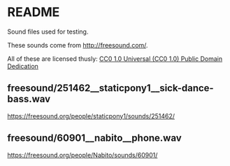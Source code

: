# README

Sound files used for testing.

These sounds come from http://freesound.com/.

All of these are licensed thusly: 
[CC0 1.0 Universal (CC0 1.0) Public Domain Dedication](https://creativecommons.org/publicdomain/zero/1.0/)

## freesound/251462__staticpony1__sick-dance-bass.wav

https://freesound.org/people/staticpony1/sounds/251462/

## freesound/60901__nabito__phone.wav

https://freesound.org/people/Nabito/sounds/60901/

